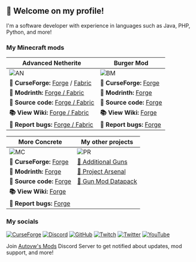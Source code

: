 ## 👋 Welcome on my profile!

I'm a software developer with experience in languages such as Java, PHP, Python, and more!

### My Minecraft mods

| Advanced Netherite                                                                                                                                                             | Burger Mod                                                                                  |
|--------------------------------------------------------------------------------------------------------------------------------------------------------------------------------|---------------------------------------------------------------------------------------------|
| ![AN](https://i.postimg.cc/4dzJ9yxX/Advanced-Netherite-Banner-V13.png)                                                                                                         | ![BM](https://i.postimg.cc/7hLnN1WK/Burger-Mod-Banner.png)                                  |
| **💾 CurseForge:** [Forge](https://www.curseforge.com/minecraft/mc-mods/advanced-netherite) / [Fabric](https://www.curseforge.com/minecraft/mc-mods/advanced-netherite-fabric) | **💾 CurseForge:** [Forge](https://www.curseforge.com/minecraft/mc-mods/autovws-burger-mod) |
| **💾 Modrinth:** [Forge / Fabric](https://modrinth.com/mod/advanced-netherite)                                                                                                 | **💾 Modrinth:** [Forge](https://modrinth.com/mod/burger-mod)                               |
| **📘 Source code:** [Forge / Fabric](https://github.com/Autovw/AdvancedNetherite)                                                                                              | **📘 Source code:** [Forge](https://github.com/Autovw/BurgerMod)                            |
| **📚 View Wiki:** [Forge / Fabric](https://github.com/Autovw/AdvancedNetherite/wiki)                                                                                           | **📚 View Wiki:** [Forge](https://github.com/Autovw/BurgerMod/wiki)                         |
| **🐛 Report bugs:** [Forge / Fabric](https://github.com/Autovw/AdvancedNetherite/issues)                                                                                       | **🐛 Report bugs:** [Forge](https://github.com/Autovw/BurgerMod/issues)                     |

| More Concrete                                                                          | My other projects                                                           |
|----------------------------------------------------------------------------------------|-----------------------------------------------------------------------------|
| ![MC](https://i.postimg.cc/g2WTZPdr/More-Concrete-Banner.png)                          | ![PR](https://i.postimg.cc/6Q0qhQXm/modsivecontributedto.png)               |
| **💾 CurseForge:** [Forge](https://www.curseforge.com/minecraft/mc-mods/more-concrete) | [📘 Additional Guns](https://github.com/HaloOfBlocks/AdditionalGuns)        |
| **💾 Modrinth:** [Forge](https://modrinth.com/mod/more-concrete)                       | [📘 Project Arsenal](https://github.com/HaloOfBlocks/ProjectArsenal-Public) |
| **📘 Source code:** [Forge](https://github.com/Autovw/MoreConcrete)                    | [📘 Gun Mod Datapack](https://github.com/Autovw/GunModDatapack)             |
| **📚 View Wiki:** [Forge](https://github.com/Autovw/MoreConcrete/wiki)                 |                                                                             |
| **🐛 Report bugs:** [Forge](https://github.com/Autovw/MoreConcrete/issues)             |                                                                             |

### My socials

[![CurseForge](https://img.shields.io/badge/CurseForge-000000?style=for-the-badge&logo=curseforge&logoColor=white)](https://www.curseforge.com/members/autovwdev)
[![Discord](https://img.shields.io/badge/Discord-7289DA?style=for-the-badge&logo=discord&logoColor=white)](https://discord.com/invite/KP3BBatuw5)
[![GitHub](https://img.shields.io/badge/GitHub-171515?style=for-the-badge&logo=github&logoColor=white)](https://www.github.com/Autovw)
[![Twitch](https://img.shields.io/badge/Twitch-9146FF?style=for-the-badge&logo=twitch&logoColor=white)](https://www.twitch.tv/autovwdev)
[![Twitter](https://img.shields.io/badge/Twitter-000000?style=for-the-badge&logo=x&logoColor=white)](https://www.twitter.com/AutovwDev) 
[![YouTube](https://img.shields.io/badge/YouTube-FF0000?style=for-the-badge&logo=youtube&logoColor=white)](https://www.youtube.com/@autovw)

Join [Autovw's Mods](https://discord.com/invite/KP3BBatuw5) Discord Server to get notified about updates, mod support, and more!
